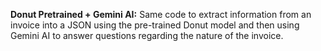 **Donut Pretrained + Gemini AI:**
Same code to extract information from an invoice into a JSON using the pre-trained Donut model and then using Gemini AI to answer questions regarding the nature of the invoice.
